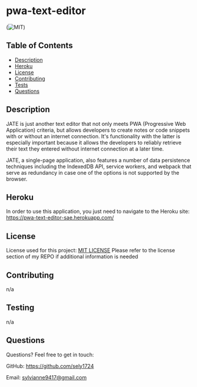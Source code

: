# pwa-text-editor

(![MIT](https://img.shields.io/badge/license-MIT-green))

## Table of Contents

- [Description](#description)
- [Heroku](#heroku)
- [License](#license)
- [Contributing](#contributing)
- [Tests](#testing)
- [Questions](#questions)

## Description

JATE is just another text editor that not only meets PWA (Progressive Web Application) criteria, but allows developers to create notes or code snippets with or without an internet connection.  It's functionality with the latter is especially important because it allows the developers to reliably retrieve their text they entered without internet connection at a later time.  

JATE, a single-page application, also features a number of data persistence techniques including the IndexedDB API, service workers, and webpack that serve as redundancy in case one of the options is not supported by the browser.


## Heroku
In order to use this application, you just need to navigate to the Heroku site: https://pwa-text-editor-sae.herokuapp.com/


## License

License used for this project: [MIT LICENSE](https://opensource.org/licenses/MIT)
Please refer to the license section of my REPO if additional information is needed

## Contributing

n/a

## Testing

n/a

## Questions

Questions? Feel free to get in touch:

GitHub: https://github.com/sely1724

Email: sylvianne9417@gmail.com
